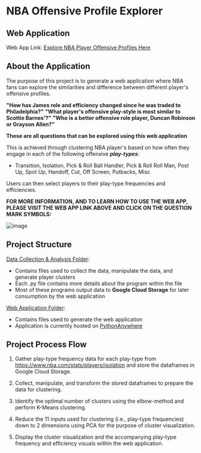 
# NBA Offensive Profile Explorer

## Web Application
Web App Link: [Explore NBA Player Offensive Profiles Here](http://nmrankin0.pythonanywhere.com/)

## About the Application
The purpose of this project is to generate a web application where NBA fans can explore the similarities and difference between different player's offensive profiles.

**"How has James role and efficiency changed since he was traded to Philadelphia?"**
**"What player's offensive play-style is most similar to Scottie Barnes'?"**
**"Who is a better offensive role player, Duncan Robinson or Grayson Allen?"**

**These are all questions that can be explored using this web application**

This is achieved through clustering NBA player's based on how often they engage in each of the following offensive _**play-types**_:  
- Transition, Isolation, Pick & Roll Ball Handler, Pick & Roll Roll Man, Post Up, Spot Up, Handoff, Cut, Off Screen, Putbacks, Misc

Users can then select players to their play-type frequencies and efficiencies.

**FOR MORE INFORMATION, AND TO LEARN HOW TO USE THE WEB APP, PLEASE VISIT THE WEB APP LINK ABOVE AND CLICK ON THE QUESTION MARK SYMBOLS:**

![image](https://user-images.githubusercontent.com/45741484/211229197-2e29ad91-0f0d-4f05-9f84-228d74185142.png)


## Project Structure
[Data Collection & Analysis Folder](https://github.com/nmrankin0/NBAOffensiveProfile/tree/main/DataCollectionAndAnalysis):

- Contains files used to collect the data, manipulate the data, and generate player clusters
- Each .py file contains more details about the program within the file
- Most of these programs output data to **Google Cloud Storage** for later consumption by the web application

[Web Application Folder](https://github.com/nmrankin0/NBAOffensiveProfile/tree/main/WebApplication):

- Contains files used to generate the web application
- Application is currently hosted on [PythonAnywhere](https://www.pythonanywhere.com/)


## Project Process Flow
1. Gather play-type frequency data for each play-type from https://www.nba.com/stats/players/isolation and store the dataframes in Google Cloud Storage.

2. Collect, manipulate, and transform the stored dataframes to prepare the data for clustering.

3. Identify the optimal number of clusters using the elbow-method and perform K-Means clustering.

4. Reduce the 11 inputs used for clustering (i.e., play-type frequencies) down to 2 dimensions using PCA for the purpose of cluster visualization.

5. Display the cluster visualization and the accompanying play-type frequency and efficiency visuals within the web application.

